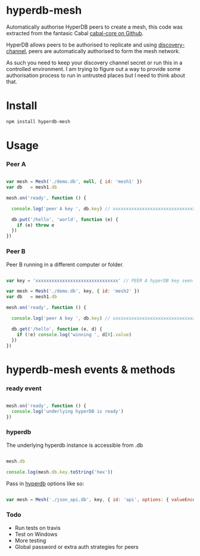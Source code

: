 # hyperdb-mesh

Automatically authorise HyperDB peers to create a mesh, this code was extracted from
 the fantasic Cabal [cabal-core on Github](https://github.com/cabal-club/cabal-core).

HyperDB allows peers to be authorised to replicate and using [discovery-channel](https://www.npmjs.com/package/discovery-swarm), peers are automatically authorised to form the mesh network.

As such you need to keep your discovery channel secret or run this in a controlled environment.
 I am trying to figure out a way to provide some authorisation process to run in untrusted
 places but I need to think about that.

# Install

```sh
npm install hyperdb-mesh
```

# Usage

### Peer A

```js

var mesh = Mesh('./demo.db', null, { id: 'mesh1' })
var db   = mesh1.db

mesh.on('ready', function () {

  console.log('peer A key ', db.key) // xxxxxxxxxxxxxxxxxxxxxxxxxxxxxxx

  db.put('/hello', 'world', function (e) {
    if (e) throw e
  })
})

```

### Peer B

Peer B running in a different computer or folder.

```js

var key = 'xxxxxxxxxxxxxxxxxxxxxxxxxxxxxxx' // PEER A hyperDB key seen above

var mesh = Mesh('./demo.db', key, { id: 'mesh2' })
var db   = mesh1.db

mesh.on('ready', function () {

  console.log('peer A key ', db.key) // xxxxxxxxxxxxxxxxxxxxxxxxxxxxxxx

  db.get('/hello', function (e, d) {
    if (!e) console.log('winning ', d[0].value)
  })
})

```

# hyperdb-mesh events & methods

### ready event

```js

mesh.on('ready', function () {
  console.log('underlying hyperDB is ready')
})

```

### hyperdb

The underlying hyperdb instance is accessible from .db

```js

mesh.db

console.log(mesh.db.key.toString('hex'))

```

Pass in [hyperdb](https://github.com/mafintosh/hyperdb) options like so:

```js

var mesh = Mesh('./json_api.db', key, { id: 'api', options: { valueEncoding: 'json' } })

```

### Todo

* Run tests on travis
* Test on Windows
* More testing
* Global password or extra auth strategies for peers
